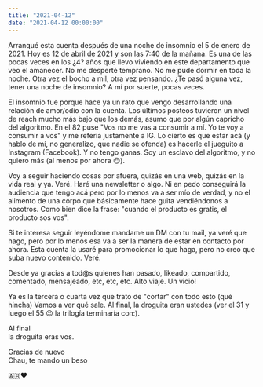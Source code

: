 ```yaml
---
title: "2021-04-12"
date: "2021-04-12 00:00:00"
---
```


Arranqué esta cuenta después de una noche de insomnio el 5 de enero de 2021. Hoy es 12 de abril de 2021 y son las 7:40 de la mañana. Es una de las pocas veces en los ¿4? años que llevo viviendo en este departamento que veo el amanecer. No me desperté temprano. No me pude dormir en toda la noche. Otra vez el bocho a mil, otra vez pensando. ¿Te pasó alguna vez, tener una noche de insomnio? A mí por suerte, pocas veces.

El insomnio fue porque hace ya un rato que vengo desarrollando una relación de amor/odio con la cuenta. Los últimos posteos tuvieron un nivel de reach mucho más bajo que los demás, asumo que por algún capricho del algoritmo. En el 82 puse "Vos no me vas a consumir a mí. Yo te voy a consumir a vos" y me refería justamente a IG. Lo cierto es que estar acá (y hablo de mí, no generalizo, que nadie se ofenda) es hacerle el jueguito a Instagram (Facebook). Y no tengo ganas. Soy un esclavo del algoritmo, y no quiero más (al menos por ahora 😏).

Voy a seguir haciendo cosas por afuera, quizás en una web, quizás en la vida real y ya. Veré. Haré una newsletter o algo. Ni en pedo conseguirá la audiencia que tengo acá pero por lo menos va a ser mío de verdad, y no el alimento de una corpo que básicamente hace guita vendiéndonos a nosotros. Como bien dice la frase: "cuando el producto es gratis, el producto sos vos".

Si te interesa seguir leyéndome mandame un DM con tu mail, ya veré que hago, pero por lo menos esa va a ser la manera de estar en contacto por ahora. Esta cuenta la usaré para promocionar lo que haga, pero no creo que suba nuevo contenido. Veré.

Desde ya gracias a tod@s quienes han pasado, likeado, compartido, comentado, mensajeado, etc, etc, etc. Alto viaje. Un vicio!

Ya es la tercera o cuarta vez que trato de "cortar" con todo esto (qué hincha) Vamos a ver qué sale. Al final, la droguita eran ustedes (ver el 31 y luego el 55 😉 la trilogía terminaría con:).

Al final\
la droguita eras vos.

Gracias de nuevo\
Chau, te mando un beso

🇦🇷❤️